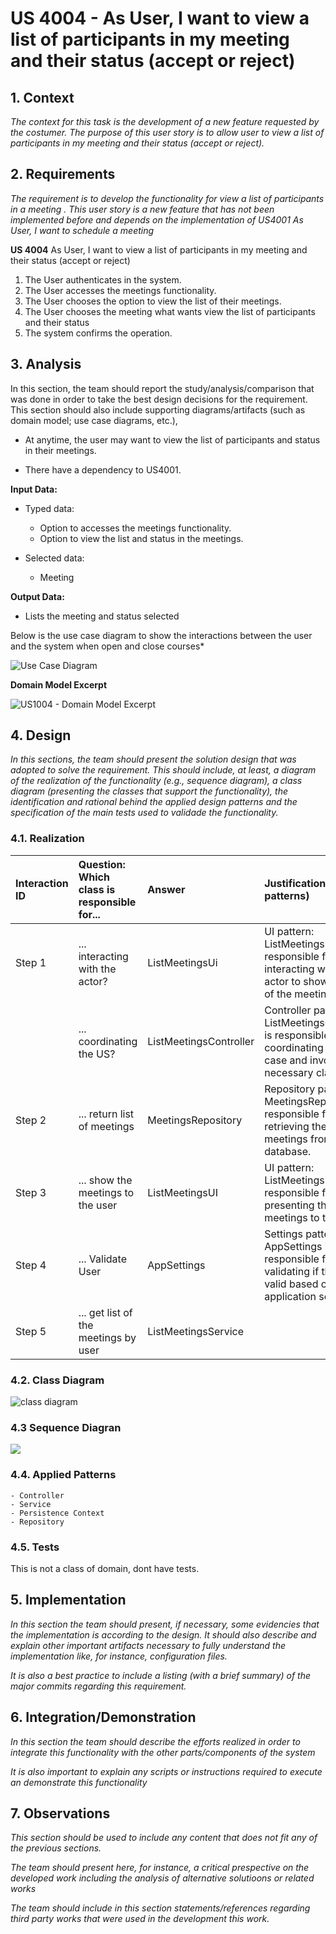 # US 4004 - As User, I want to view a list of participants in my meeting and their status (accept or reject)


## 1. Context

*The context for this task is the development of a new feature requested by the costumer. The purpose of this user story is to allow user to view a list of participants in my meeting and their status (accept or reject).*

## 2. Requirements

*The requirement is to develop the functionality for view a list of participants in a meeting . This user story is a new feature that has not been implemented before and depends on the implementation of US4001 As User, I want to schedule a meeting*

**US 4004** As User, I want to view a list of participants in my meeting and their status (accept or reject)
1. The User authenticates in the system.
2. The User accesses the meetings functionality.
3. The User chooses the option to view the list of their meetings.
4. The User chooses the meeting what wants view the list of participants and their status
5. The system confirms the operation.


## 3. Analysis
In this section, the team should report the study/analysis/comparison that was done in order to take the best design decisions for the requirement. This section should also include supporting diagrams/artifacts (such as domain model; use case diagrams, etc.),

- At anytime, the user may want to view the list of participants and status in their meetings.

- There have a dependency to US4001.

**Input Data:**

* Typed data:
    * Option to accesses the meetings functionality.
    * Option to view the list and status in the meetings.


* Selected data:
    * Meeting

**Output Data:**

* Lists the meeting and status selected

Below is the use case diagram to show the interactions between the user and the system when open and close courses*

![Use Case Diagram](Use_Case_Diagram.svg)


**Domain Model Excerpt**

![](DomainModel_Excerpt.png "US1004 - Domain Model Excerpt")

## 4. Design

*In this sections, the team should present the solution design that was adopted to solve the requirement. This should include, at least, a diagram of the realization of the functionality (e.g., sequence diagram), a class diagram (presenting the classes that support the functionality), the identification and rational behind the applied design patterns and the specification of the main tests used to validade the functionality.*

### 4.1. Realization


| Interaction ID | Question: Which class is responsible for... | Answer                 | Justification (with patterns)                                                                                           |
|:---------------|:--------------------------------------------|:-----------------------|:------------------------------------------------------------------------------------------------------------------------|
| Step 1         | ... interacting with the actor?             | ListMeetingsUi         | UI pattern: ListMeetingsUI is responsible for interacting with the actor to shows the list of the meetings.          |
|                | ... coordinating the US?                    | ListMeetingsController | Controller pattern: ListMeetingsController is responsible for coordinating the use case and invoking necessary classes. |
| Step 2         | ... return list of meetings                 | MeetingsRepository     | Repository pattern: MeetingsRepository is responsible for retrieving the list of meetings from the database.            |
| Step 3         | ... show the meetings to the user           | ListMeetingsUI         | UI pattern: ListMeetingsUI is responsible for presenting the meetings to the user.                                      |
| Step 4         | ... Validate User                           | AppSettings            | Settings pattern: AppSettings is responsible for validating if the user is valid based on application settings.         |
| Step 5         | ... get list of the meetings by user        | ListMeetingsService    |                                                                                                                         |

### 4.2. Class Diagram

![class diagram](Class_Diagram.svg "A Class Diagram")

### 4.3 Sequence Diagran
![](Sequence_Diagram.svg)



### 4.4. Applied Patterns
    - Controller
    - Service
    - Persistence Context
    - Repository

### 4.5. Tests

This is not a class of domain, dont have tests.


## 5. Implementation

*In this section the team should present, if necessary, some evidencies that the implementation is according to the design. It should also describe and explain other important artifacts necessary to fully understand the implementation like, for instance, configuration files.*

*It is also a best practice to include a listing (with a brief summary) of the major commits regarding this requirement.*

## 6. Integration/Demonstration

*In this section the team should describe the efforts realized in order to integrate this functionality with the other parts/components of the system*

*It is also important to explain any scripts or instructions required to execute an demonstrate this functionality*

## 7. Observations

*This section should be used to include any content that does not fit any of the previous sections.*

*The team should present here, for instance, a critical prespective on the developed work including the analysis of alternative solutioons or related works*

*The team should include in this section statements/references regarding third party works that were used in the development this work.*